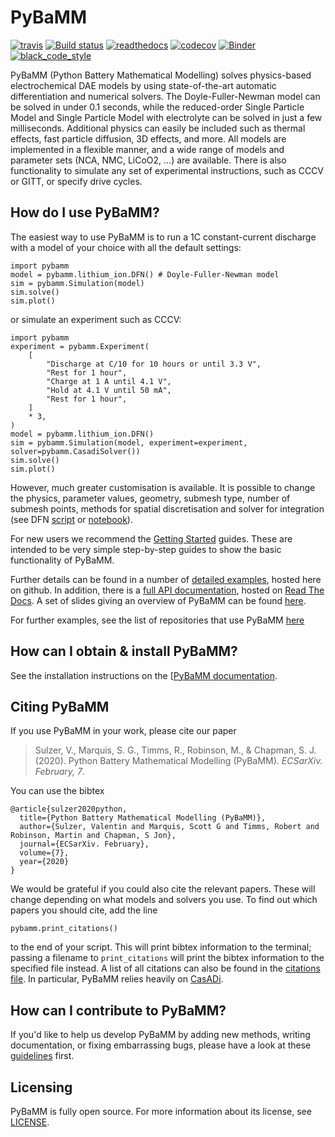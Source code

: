 # PyBaMM

[![travis](https://travis-ci.org/pybamm-team/PyBaMM.svg?branch=master)](https://travis-ci.org/pybamm-team/PyBaMM)
[![Build status](https://ci.appveyor.com/api/projects/status/xdje8jnhuj0ye1jc/branch/master?svg=true)](https://ci.appveyor.com/project/martinjrobins/pybamm/branch/master)
[![readthedocs](https://readthedocs.org/projects/pybamm/badge/?version=latest)](https://pybamm.readthedocs.io/en/latest/?badge=latest)
[![codecov](https://codecov.io/gh/pybamm-team/PyBaMM/branch/master/graph/badge.svg)](https://codecov.io/gh/pybamm-team/PyBaMM)
[![Binder](https://mybinder.org/badge_logo.svg)](https://mybinder.org/v2/gh/pybamm-team/PyBaMM/master?filepath=examples%2Fnotebooks)
[![black_code_style](https://img.shields.io/badge/code%20style-black-000000.svg)](https://github.com/ambv/black)

PyBaMM (Python Battery Mathematical Modelling) solves physics-based electrochemical DAE models by using state-of-the-art automatic differentiation and numerical solvers. The Doyle-Fuller-Newman model can be solved in under 0.1 seconds, while the reduced-order Single Particle Model and Single Particle Model with electrolyte can be solved in just a few milliseconds. Additional physics can easily be included such as thermal effects, fast particle diffusion, 3D effects, and more. All models are implemented in a flexible manner, and a wide range of models and parameter sets (NCA, NMC, LiCoO2, ...) are available. There is also functionality to simulate any set of experimental instructions, such as CCCV or GITT, or specify drive cycles.

## How do I use PyBaMM?

The easiest way to use PyBaMM is to run a 1C constant-current discharge with a model of your choice with all the default settings:
```python3
import pybamm
model = pybamm.lithium_ion.DFN() # Doyle-Fuller-Newman model
sim = pybamm.Simulation(model)
sim.solve()
sim.plot()
```
or simulate an experiment such as CCCV:
```python3
import pybamm
experiment = pybamm.Experiment(
    [
        "Discharge at C/10 for 10 hours or until 3.3 V",
        "Rest for 1 hour",
        "Charge at 1 A until 4.1 V",
        "Hold at 4.1 V until 50 mA",
        "Rest for 1 hour",
    ]
    * 3,
)
model = pybamm.lithium_ion.DFN()
sim = pybamm.Simulation(model, experiment=experiment, solver=pybamm.CasadiSolver())
sim.solve()
sim.plot()
```
However, much greater customisation is available. It is possible to change the physics, parameter values, geometry, submesh type,  number of submesh points, methods for spatial discretisation and solver for integration (see DFN [script](examples/scripts/DFN.py) or [notebook](examples/notebooks/models/dfn.ipynb)).

For new users we recommend the [Getting Started](examples/notebooks/Getting%20Started/) guides. These are intended to be very simple step-by-step guides to show the basic functionality of PyBaMM.

Further details can be found in a number of [detailed examples](examples/notebooks/README.md), hosted here on
github. In addition, there is a [full API documentation](http://pybamm.readthedocs.io/),
hosted on [Read The Docs](readthedocs.io). A set of slides giving an overview of PyBaMM
can be found
[here](https://github.com/pybamm-team/pybamm_summary_slides/blob/master/pybamm.pdf).

For further examples, see the list of repositories that use PyBaMM [here](https://github.com/pybamm-team/pybamm-example-results)

## How can I obtain & install PyBaMM?

See the installation instructions on the [[PyBaMM documentation](https://pybamm.readthedocs.io/).

## Citing PyBaMM

If you use PyBaMM in your work, please cite our paper

> Sulzer, V., Marquis, S. G., Timms, R., Robinson, M., & Chapman, S. J. (2020). Python Battery Mathematical Modelling (PyBaMM). _ECSarXiv. February, 7_.

You can use the bibtex

```
@article{sulzer2020python,
  title={Python Battery Mathematical Modelling (PyBaMM)},
  author={Sulzer, Valentin and Marquis, Scott G and Timms, Robert and Robinson, Martin and Chapman, S Jon},
  journal={ECSarXiv. February},
  volume={7},
  year={2020}
}
```

We would be grateful if you could also cite the relevant papers. These will change depending on what models and solvers you use. To find out which papers you should cite, add the line

```python3
pybamm.print_citations()
```

to the end of your script. This will print bibtex information to the terminal; passing a filename to `print_citations` will print the bibtex information to the specified file instead. A list of all citations can also be found in the [citations file](pybamm/CITATIONS.txt). In particular, PyBaMM relies heavily on [CasADi](https://web.casadi.org/publications/).

## How can I contribute to PyBaMM?

If you'd like to help us develop PyBaMM by adding new methods, writing documentation, or fixing embarrassing bugs, please have a look at these [guidelines](CONTRIBUTING.md) first.

## Licensing

PyBaMM is fully open source. For more information about its license, see [LICENSE](./LICENSE.txt).
